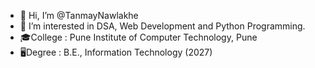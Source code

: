 - 👋 Hi, I’m @TanmayNawlakhe
- 👀 I’m interested in DSA, Web Development and Python Programming.
- 🎓College : Pune Institute of Computer Technology, Pune
- 🖥️Degree : B.E., Information Technology (2027)

<!---
TanmayNawlakhe/TanmayNawlakhe is a ✨ special ✨ repository because its `README.md` (this file) appears on your GitHub profile.
You can click the Preview link to take a look at your changes.
--->
